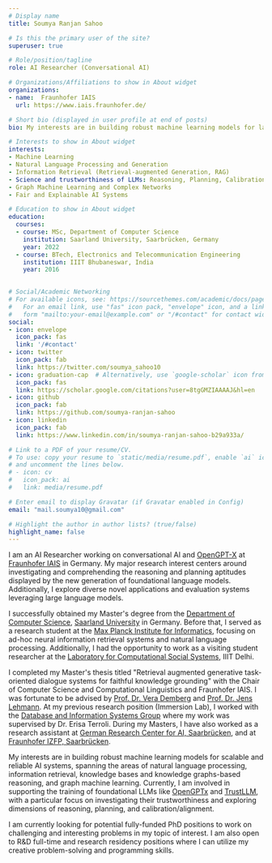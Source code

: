 ```yaml
---
# Display name
title: Soumya Ranjan Sahoo

# Is this the primary user of the site?
superuser: true

# Role/position/tagline
role: AI Researcher (Conversational AI)

# Organizations/Affiliations to show in About widget
organizations:
- name:  Fraunhofer IAIS
  url: https://www.iais.fraunhofer.de/

# Short bio (displayed in user profile at end of posts)
bio: My interests are in building robust machine learning models for large-scale information systems, spanning the areas of natural language processing, information extraction and retrieval, knowledge bases, and knowledge graphs. I am also interested in problems in geometric deep learning, particularly graph machine learning, and theory. My current focus area includes representation learning of natural languages and graphs.  

# Interests to show in About widget
interests:
- Machine Learning
- Natural Language Processing and Generation
- Information Retrieval (Retrieval-augmented Generation, RAG)
- Science and trustworthiness of LLMs: Reasoning, Planning, Calibration
- Graph Machine Learning and Complex Networks
- Fair and Explainable AI Systems

# Education to show in About widget
education:
  courses:
  - course: MSc, Department of Computer Science
    institution: Saarland University, Saarbrücken, Germany
    year: 2022
  - course: BTech, Electronics and Telecommunication Engineering
    institution: IIIT Bhubaneswar, India
    year: 2016
 

# Social/Academic Networking
# For available icons, see: https://sourcethemes.com/academic/docs/page-builder/#icons
#   For an email link, use "fas" icon pack, "envelope" icon, and a link in the
#   form "mailto:your-email@example.com" or "/#contact" for contact widget.
social:
- icon: envelope
  icon_pack: fas
  link: '/#contact'
- icon: twitter
  icon_pack: fab
  link: https://twitter.com/soumya_sahoo10
- icon: graduation-cap  # Alternatively, use `google-scholar` icon from `ai` icon pack
  icon_pack: fas
  link: https://scholar.google.com/citations?user=8tgGMZIAAAAJ&hl=en
- icon: github
  icon_pack: fab
  link: https://github.com/soumya-ranjan-sahoo
- icon: linkedin
  icon_pack: fab
  link: https://www.linkedin.com/in/soumya-ranjan-sahoo-b29a933a/

# Link to a PDF of your resume/CV.
# To use: copy your resume to `static/media/resume.pdf`, enable `ai` icons in `params.toml`, 
# and uncomment the lines below.
# - icon: cv
#   icon_pack: ai
#   link: media/resume.pdf

# Enter email to display Gravatar (if Gravatar enabled in Config)
email: "mail.soumya10@gmail.com"

# Highlight the author in author lists? (true/false)
highlight_name: false
---
```


I am an AI  Researcher working on conversational AI and [OpenGPT-X](https://opengpt-x.de/en/) at [Fraunhofer IAIS](https://www.iais.fraunhofer.de/en.html) in Germany.  My major research interest centers around investigating and comprehending the reasoning and planning aptitudes displayed by the new generation of foundational language models. Additionally, I explore diverse novel applications and evaluation systems leveraging large language models.

I successfully obtained my Master's degree from the [Department of Computer Science](https://saarland-informatics-campus.de/), [Saarland University](https://saarland-informatics-campus.de/) in Germany. Before that, I served as a research student at the [Max Planck Institute for Informatics](https://www.mpi-inf.mpg.de/home), focusing on ad-hoc neural information retrieval systems and natural language processing. Additionally, I had the opportunity to work as a visiting student researcher at the [Laboratory for Computational Social Systems](http://lcs2.iiitd.edu.in/research.html), IIIT Delhi.

I completed my Master's thesis titled "Retrieval augmented generative task-oriented dialogue systems for faithful knowledge grounding" with the Chair of Computer Science and Computational Linguistics and Fraunhofer IAIS. I was fortunate to be advised by [Prof. Dr. Vera Demberg](https://www.uni-saarland.de/lehrstuhl/demberg/members/verademberg.html) and [Prof. Dr. Jens Lehmann](https://jens-lehmann.org/). At my previous research position (Immersion Lab), I worked with the [Database and Information Systems Group](https://www.mpi-inf.mpg.de/departments/databases-and-information-system) where my work was supervised by Dr. Erisa Terroli. During my Masters, I have also worked as a research assistant at [German Research Center for AI, Saarbrücken](https://www.dfki.de/web/forschung/forschungsbereiche/sprachtechnologie-und-multilingualitaet/), and at [Fraunhofer IZFP, Saarbrücken](https://www.izfp.fraunhofer.de/en/institutsprofil/abteilungen/asdv.html).

My interests are in building robust machine learning models for scalable and reliable AI systems, spanning the areas of natural language processing, information retrieval, knowledge bases and knowledge graphs-based reasoning, and graph machine learning. Currently, I am involved in supporting the training of foundational LLMs like [OpenGPTx](https://opengpt-x.de/en/)  and [TrustLLM](https://trustllm.eu/), with a particular focus on investigating their trustworthiness and exploring dimensions of reasoning, planning, and calibration/alignment.

I am currently looking for potential fully-funded PhD positions to work on challenging and interesting problems in my topic of interest. I am also open to R&D full-time and research residency positions where I can utilize my creative problem-solving and programming skills. 

